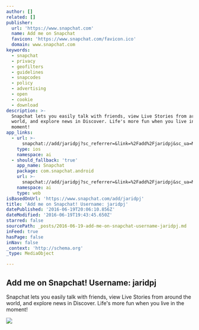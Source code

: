 ```yaml
---
author: []
related: []
publisher:
  url: 'https://www.snapchat.com'
  name: Add me on Snapchat
  favicon: 'https://www.snapchat.com/favicon.ico'
  domain: www.snapchat.com
keywords:
  - snapchat
  - privacy
  - geofilters
  - guidelines
  - snapcodes
  - policy
  - advertising
  - open
  - cookie
  - download
description: >-
  Snapchat lets you easily talk with friends, view Live Stories from around the
  world, and explore news in Discover. Life's more fun when you live in the
  moment!
app_links:
  - url: >-
      snapchat://add/jaridpj?sc_referrer=&link=%2Fadd%2Fjaridpj&sc_ua=Mozilla%2F5.0+%28compatible%3B+Embedly%2F0.2%3B+%2Bhttp%3A%2F%2Fsupport.embed.ly%2F%29&cid=73fc847c-a7af-4022-a102-48afa0b8050a
    type: ios
    namespace: ai
  - should_fallback: 'true'
    app_name: Snapchat
    package: com.snapchat.android
    url: >-
      snapchat://add/jaridpj?sc_referrer=&link=%2Fadd%2Fjaridpj&sc_ua=Mozilla%2F5.0+%28compatible%3B+Embedly%2F0.2%3B+%2Bhttp%3A%2F%2Fsupport.embed.ly%2F%29&cid=73fc847c-a7af-4022-a102-48afa0b8050a
    namespace: ai
    type: web
isBasedOnUrl: 'https://www.snapchat.com/add/jaridpj'
title: 'Add me on Snapchat! Username: jaridpj'
datePublished: '2016-06-19T20:06:10.856Z'
dateModified: '2016-06-19T19:43:45.650Z'
starred: false
sourcePath: _posts/2016-06-19-add-me-on-snapchat-username-jaridpj.md
inFeed: true
hasPage: false
inNav: false
_context: 'http://schema.org'
_type: MediaObject

---
```

<article style=""><h1>Add me on Snapchat! Username: jaridpj</h1><p>Snapchat lets you easily talk with friends, view Live Stories from around the world, and explore news in Discover. Life's more fun when you live in the moment!</p><img src="https://snap-deepseafish.appspot.com/deeplink/add/card/jaridpj" /></article>